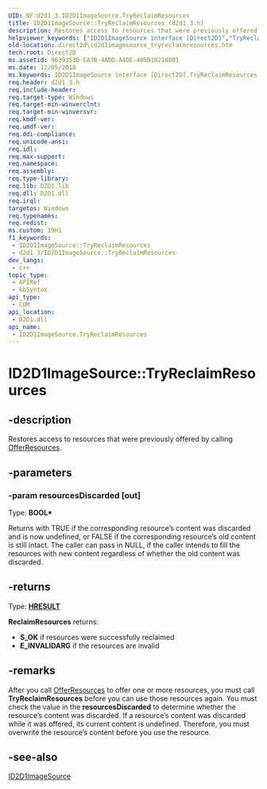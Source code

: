 ```yaml
---
UID: NF:d2d1_3.ID2D1ImageSource.TryReclaimResources
title: ID2D1ImageSource::TryReclaimResources (d2d1_3.h)
description: Restores access to resources that were previously offered by calling OfferResources.
helpviewer_keywords: ["ID2D1ImageSource interface [Direct2D]","TryReclaimResources method","ID2D1ImageSource.TryReclaimResources","ID2D1ImageSource::TryReclaimResources","TryReclaimResources","TryReclaimResources method [Direct2D]","TryReclaimResources method [Direct2D]","ID2D1ImageSource interface","d2d1_3/ID2D1ImageSource::TryReclaimResources","direct2d.id2d1imagesource_tryreclaimresources"]
old-location: direct2d\id2d1imagesource_tryreclaimresources.htm
tech.root: Direct2D
ms.assetid: 9639353D-EA3B-4ABD-A4DE-405B18218801
ms.date: 12/05/2018
ms.keywords: ID2D1ImageSource interface [Direct2D],TryReclaimResources method, ID2D1ImageSource.TryReclaimResources, ID2D1ImageSource::TryReclaimResources, TryReclaimResources, TryReclaimResources method [Direct2D], TryReclaimResources method [Direct2D],ID2D1ImageSource interface, d2d1_3/ID2D1ImageSource::TryReclaimResources, direct2d.id2d1imagesource_tryreclaimresources
req.header: d2d1_3.h
req.include-header: 
req.target-type: Windows
req.target-min-winverclnt: 
req.target-min-winversvr: 
req.kmdf-ver: 
req.umdf-ver: 
req.ddi-compliance: 
req.unicode-ansi: 
req.idl: 
req.max-support: 
req.namespace: 
req.assembly: 
req.type-library: 
req.lib: D2D1.lib
req.dll: D2D1.dll
req.irql: 
targetos: Windows
req.typenames: 
req.redist: 
ms.custom: 19H1
f1_keywords:
 - ID2D1ImageSource::TryReclaimResources
 - d2d1_3/ID2D1ImageSource::TryReclaimResources
dev_langs:
 - c++
topic_type:
 - APIRef
 - kbSyntax
api_type:
 - COM
api_location:
 - D2D1.dll
api_name:
 - ID2D1ImageSource.TryReclaimResources
---
```


# ID2D1ImageSource::TryReclaimResources


## -description

Restores access to resources that were previously offered by calling <a href="https://docs.microsoft.com/windows/desktop/api/d2d1_3/nf-d2d1_3-id2d1imagesource-offerresources">OfferResources</a>.

## -parameters

### -param resourcesDiscarded [out]

Type: <b>BOOL*</b>

Returns with TRUE if the corresponding resource’s content was discarded and is now undefined, or FALSE if the corresponding resource’s old content is still intact.
            The caller can pass in NULL, if the caller intends to fill the resources with new content regardless of whether the old content was discarded.

## -returns

Type: <b><a href="/windows/win32/com/structure-of-com-error-codes">HRESULT</a></b>

<b>ReclaimResources</b> returns:

            

<ul>
<li><b>S_OK</b> if resources were successfully reclaimed
              </li>
<li><b>E_INVALIDARG</b> if the resources are invalid
              </li>
</ul>

## -remarks

After you call <a href="https://docs.microsoft.com/windows/desktop/api/d2d1_3/nf-d2d1_3-id2d1imagesource-offerresources">OfferResources</a> to offer one or more resources, 
you must call <b>TryReclaimResources</b> before you can use those resources again. 
You must check the value in the <b>resourcesDiscarded</b> to determine whether the resource’s content was discarded. 
If a resource’s content was discarded while it was offered, its current content is undefined. Therefore, you must overwrite the resource’s content before you use the resource.

## -see-also

<a href="https://docs.microsoft.com/windows/desktop/api/d2d1_3/nn-d2d1_3-id2d1imagesource">ID2D1ImageSource</a>

